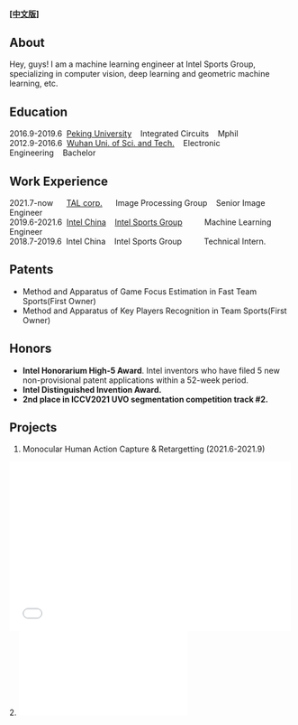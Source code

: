 #### [[中文版]](./index_cn.html)

## About
Hey, guys! I am a machine learning engineer at Intel Sports Group, specializing in computer vision, deep learning and geometric machine learning, etc. 

## Education
2016.9-2019.6&nbsp;&nbsp;[Peking University](https://pku.edu.cn)&nbsp;&nbsp;&nbsp;&nbsp;Integrated Circuits&nbsp;&nbsp;&nbsp;&nbsp;Mphil<br>
2012.9-2016.6&nbsp;&nbsp;[Wuhan Uni. of Sci. and Tech.](https://www.wust.edu.cn)&nbsp;&nbsp;&nbsp;&nbsp;Electronic Engineering&nbsp;&nbsp;&nbsp;&nbsp;Bachelor

## Work Experience
2021.7-now&nbsp;&nbsp;&nbsp;&nbsp;&nbsp;&nbsp;[TAL corp.](http://www.100tal.com/)&nbsp;&nbsp;&nbsp;&nbsp;&nbsp;&nbsp;Image Processing Group&nbsp;&nbsp;&nbsp;&nbsp;Senior Image Engineer<br>
2019.6-2021.6&nbsp;&nbsp;[Intel China](https://intel.cn)&nbsp;&nbsp;&nbsp;&nbsp;[Intel Sports Group](https://www.intel.com/content/www/us/en/sports/sports-overview.html)&nbsp;&nbsp;&nbsp;&nbsp;&nbsp;&nbsp;&nbsp;&nbsp;&nbsp;&nbsp;Machine Learning Engineer<br>
2018.7-2019.6&nbsp;&nbsp;Intel China&nbsp;&nbsp;&nbsp;&nbsp;Intel Sports Group&nbsp;&nbsp;&nbsp;&nbsp;&nbsp;&nbsp;&nbsp;&nbsp;&nbsp;&nbsp;Technical Intern.<br>

## Patents
- Method and Apparatus of Game Focus Estimation in Fast Team Sports(First Owner)
- Method and Apparatus of Key Players Recognition in Team Sports(First Owner)

##  Honors
- **Intel Honorarium High-5 Award**. Intel inventors who have filed 5 new non-provisional patent applications within a 52-week period. 
- **Intel Distinguished Invention Award.**
- **2nd place in ICCV2021 UVO segmentation competition track #2.**

## Projects
1. Monocular Human Action Capture & Retargetting (2021.6-2021.9)
<iframe height=300 width=500 src="//player.bilibili.com/player.html?aid=720653249&bvid=BV1WQ4y1z7bp&cid=414574687&page=1" scrolling="no" border="0" frameborder="no" framespacing="0" allowfullscreen="true"> </iframe>
<br>
2. 
<iframe src="//player.bilibili.com/player.html?aid=712603111&bvid=BV1tD4y197Gr&cid=247977082&page=1" scrolling="no" border="0" frameborder="no" framespacing="0" allowfullscreen="true"> </iframe>


